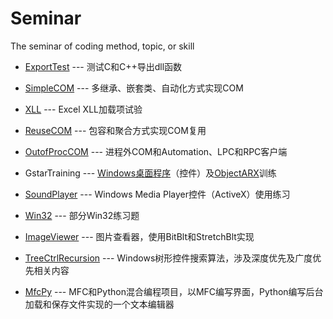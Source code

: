 # Seminar
The seminar of coding method, topic, or skill

* [ExportTest](/ExportTest/)          --- 测试C和C++导出dll函数

* [SimpleCOM](/SimpleCOM/)           --- 多继承、嵌套类、自动化方式实现COM

* [XLL](/XLL/XLL/)                 --- Excel XLL加载项试验

* [ReuseCOM](/ReuseCOM/)            --- 包容和聚合方式实现COM复用

* [OutofProcCOM](/OutofProcCOM/)        --- 进程外COM和Automation、LPC和RPC客户端

* GstarTraining       --- [Windows桌面程序](/GstarTraining/Exercise_mfc_vs2010/)（控件）及[ObjectARX](/GstarTraining/ArxProject/ArxProject1/)训练

* [SoundPlayer](/SoundPlayer/SoundPlayer/)         --- Windows Media Player控件（ActiveX）使用练习

* [Win32](/Win32/)               --- 部分Win32练习题

* [ImageViewer](/ImageViewer/ImageViewer/)         --- 图片查看器，使用BitBlt和StretchBlt实现

* [TreeCtrlRecursion](/TreeCtrlRecursion/TreeCtrlRecursion/)   --- Windows树形控件搜索算法，涉及深度优先及广度优先相关内容

* [MfcPy](/MfcPy/MfcPy/)               --- MFC和Python混合编程项目，以MFC编写界面，Python编写后台加载和保存文件实现的一个文本编辑器
